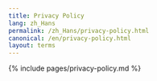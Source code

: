 ```yaml
---
title: Privacy Policy
lang: zh_Hans
permalink: /zh_Hans/privacy-policy.html
canonical: /en/privacy-policy.html
layout: terms
---
```


{% include pages/privacy-policy.md %}
